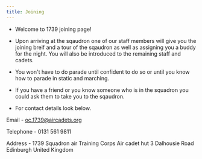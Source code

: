 ```yaml
---
title: Joining
---
```



- Welcome to 1739 joining page!

- Upon arriving at the sqaudron one of our staff members will give you the joining breif and a tour of the sqaudron as well as assigning you a buddy for the night. You will also be introduced to the remaining staff and cadets.

- You won't have to do parade until confident to do so or until you know how to parade in static and marching.

- If you have a friend or you know someone who is in the squadron you could ask them to take you to the sqaudron.

- For contact details look below.

Email - oc.1739@aircadets.org

Telephone - 0131 561 9811

Address - 1739 Squadron air Training Corps
          Air cadet hut
          3 Dalhousie Road
          Edinburgh
          United Kingdom
